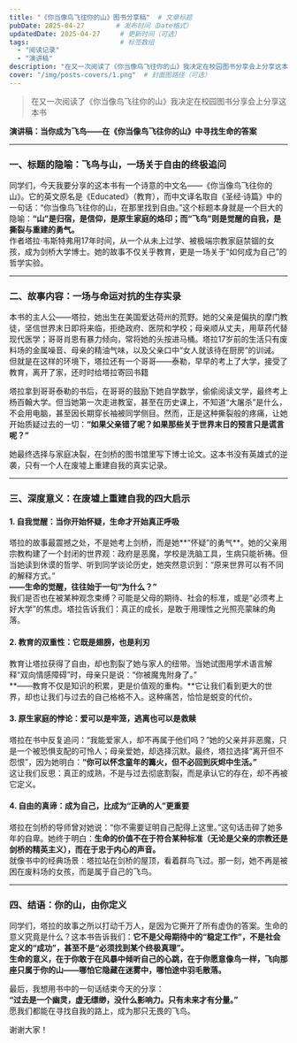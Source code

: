 ```yaml
---
title: "《你当像鸟飞往你的山》图书分享稿"  # 文章标题
pubDate: 2025-04-27        # 发布时间（Date格式）
updatedDate: 2025-04-27     # 更新时间（可选）
tags:                       # 标签数组
  - "阅读记录"
  - "演讲稿"
description: "在又一次阅读了《你当像鸟飞往你的山》我决定在校园图书分享会上分享这本书"  # 摘要
cover: "/img/posts-covers/1.png"  # 封面图路径（可选）
---
```


> 在又一次阅读了《你当像鸟飞往你的山》我决定在校园图书分享会上分享这本书

**演讲稿：当你成为飞鸟——在《你当像鸟飞往你的山》中寻找生命的答案**

---

### **一、标题的隐喻：飞鸟与山，一场关于自由的终极追问**  
同学们，今天我要分享的这本书有一个诗意的中文名——《你当像鸟飞往你的山》。它的英文原名是《Educated》（教育），而中文译名取自《圣经·诗篇》中的一句话：“你当像鸟飞往你的山，在那里找到自由。”这个标题本身就是一个巨大的隐喻：**“山”是归宿，是信仰，是原生家庭的烙印；而“飞鸟”则是觉醒的自我，是撕裂与重建的勇气。**  
作者塔拉·韦斯特弗用17年时间，从一个从未上过学、被极端宗教家庭禁锢的女孩，成为剑桥大学博士。她的故事不仅关乎教育，更是一场关于“如何成为自己”的哲学实验。

---

### **二、故事内容：一场与命运对抗的生存实录**  
本书的主人公——塔拉，她出生在美国爱达荷州的荒野。她的父亲是偏执的摩门教徒，坚信世界末日即将来临，拒绝政府、医院和学校；母亲顺从丈夫，用草药代替现代医学；哥哥肖恩有暴力倾向，常将她的头按进马桶。塔拉17岁前的生活只有废料场的金属噪音、母亲的精油气味，以及父亲口中“女人就该待在厨房”的训诫。  但就是在这样的环境下，塔拉还有一个哥哥——泰勒，早早的考上了大学，接受了教育，离开了家，还时时给塔拉寄回书籍

塔拉拿到哥哥泰勒的书后，在哥哥的鼓励下她自学数学，偷偷阅读文学，最终考上杨百翰大学。但当她第一次走进教室，甚至在历史课上，不知道“大屠杀”是什么，不会用电脑，甚至因长期穿长袖被同学侧目。然而，正是这种撕裂般的疼痛，让她开始质疑过去的一切：**“如果父亲错了呢？如果那些关于世界末日的预言只是谎言呢？”**  

她最终选择与家庭决裂，在剑桥的图书馆里写下博士论文。这本书没有英雄式的逆袭，只有一个人在废墟上重建自我的真实记录。

---

### **三、深度意义：在废墟上重建自我的四大启示**  
#### **1. 自我觉醒：当你开始怀疑，生命才开始真正呼吸**  
塔拉的故事最震撼之处，不是她考上剑桥，而是她**“怀疑”的勇气**。她的父亲用宗教构建了一个封闭的世界观：政府是恶魔，学校是洗脑工具，生病只能祈祷。但当她读到休谟的哲学、听到同学谈论历史，她突然意识到：“原来世界可以有不同的解释方式。”  
**——生命的觉醒，往往始于一句“为什么？”**  
我们是否也在被某种观念束缚？可能是父母的期待、社会的标准，或是“必须考上好大学”的焦虑。塔拉告诉我们：真正的成长，是敢于用理性之光照亮蒙昧的角落。

#### **2. 教育的双重性：它既是翅膀，也是利刃**  
教育让塔拉获得了自由，却也割裂了她与家人的纽带。当她试图用学术语言解释“双向情感障碍”时，母亲只是说：“你被魔鬼附身了。”  
**——教育不仅是知识的积累，更是价值观的重构。**它让我们看到更大的世界，却也让我们与过去的自己格格不入。这种痛苦，恰恰是蜕变的代价。

#### **3. 原生家庭的悖论：爱可以是牢笼，逃离也可以是救赎**  
塔拉在书中反复追问：“我能爱家人，却不再属于他们吗？”她的父亲并非恶魔，只是一个被恐惧支配的可怜人；母亲爱她，却选择沉默。最终，塔拉选择“离开但不怨恨”，因为她明白：**“你可以怀念童年的篝火，但不必回到灰烬中生活。”**  
这让我们反思：真正的成熟，不是与过去彻底割裂，而是承认它的存在，却不再被它定义。

#### **4. 自由的真谛：成为自己，比成为“正确的人”更重要**  
塔拉在剑桥的导师曾对她说：“你不需要证明自己配得上这里。”这句话击碎了她多年的自卑。她终于明白：**生命的价值不在于符合某种标准（无论是父亲的宗教还是剑桥的精英主义），而在于忠于内心的声音。**  
就像书中的经典场景：塔拉站在剑桥的屋顶，看着群鸟飞过。那一刻，她不再是被困在废料场的女孩，而是属于自己的飞鸟。

---

### **四、结语：你的山，由你定义**  
同学们，塔拉的故事之所以打动千万人，是因为它撕开了所有虚伪的答案。生命的意义究竟是什么？这本书告诉我们：**它不是父母期待中的“稳定工作”，不是社会定义的“成功”，甚至不是“必须找到某个终极真理”。**  
**生命的意义，在于你敢于在风暴中倾听自己的心跳，在于你愿意像鸟一样，飞向那座只属于你的山——哪怕它隐藏在迷雾中，哪怕途中羽毛散落。**  

最后，我想用书中的一句话结束今天的分享：  
**“过去是一个幽灵，虚无缥缈，没什么影响力。只有未来才有分量。”**  
愿我们都能在寻找自我的路上，成为那只无畏的飞鸟。  

谢谢大家！  